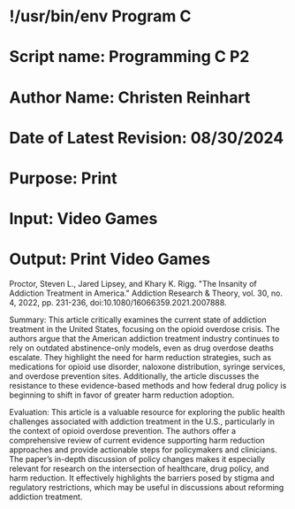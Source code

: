 # !/usr/bin/env Program C
# Script name: Programming C P2
# Author Name: Christen Reinhart
# Date of Latest Revision: 08/30/2024
# Purpose: Print
# Input: Video Games
# Output: Print Video Games

Proctor, Steven L., Jared Lipsey, and Khary K. Rigg. "The Insanity of Addiction Treatment in America." Addiction Research & Theory, vol. 30, no. 4, 2022, pp. 231-236, doi:10.1080/16066359.2021.2007888.

Summary:
This article critically examines the current state of addiction treatment in the United States, focusing on the opioid overdose crisis. The authors argue that the American addiction treatment industry continues to rely on outdated abstinence-only models, even as drug overdose deaths escalate. They highlight the need for harm reduction strategies, such as medications for opioid use disorder, naloxone distribution, syringe services, and overdose prevention sites. Additionally, the article discusses the resistance to these evidence-based methods and how federal drug policy is beginning to shift in favor of greater harm reduction adoption.

Evaluation:
This article is a valuable resource for exploring the public health challenges associated with addiction treatment in the U.S., particularly in the context of opioid overdose prevention. The authors offer a comprehensive review of current evidence supporting harm reduction approaches and provide actionable steps for policymakers and clinicians. The paper’s in-depth discussion of policy changes makes it especially relevant for research on the intersection of healthcare, drug policy, and harm reduction. It effectively highlights the barriers posed by stigma and regulatory restrictions, which may be useful in discussions about reforming addiction treatment.
